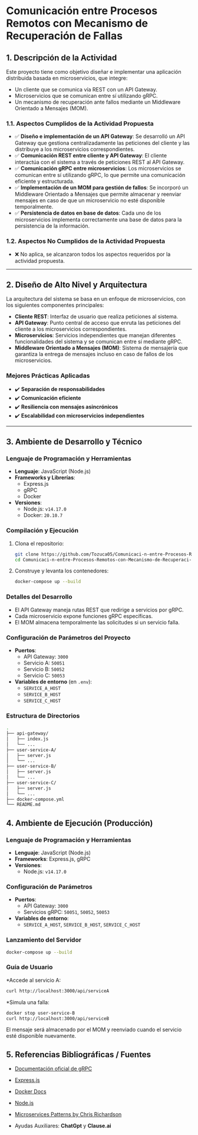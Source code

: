 # Comunicación entre Procesos Remotos con Mecanismo de Recuperación de Fallas

## 1. Descripción de la Actividad

Este proyecto tiene como objetivo diseñar e implementar una aplicación distribuida basada en microservicios, que integre:

- Un cliente que se comunica vía REST con un API Gateway.
- Microservicios que se comunican entre sí utilizando gRPC.
- Un mecanismo de recuperación ante fallos mediante un Middleware Orientado a Mensajes (MOM).

### 1.1. Aspectos Cumplidos de la Actividad Propuesta

- ✅ **Diseño e implementación de un API Gateway**: Se desarrolló un API Gateway que gestiona centralizadamente las peticiones del cliente y las distribuye a los microservicios correspondientes.
- ✅ **Comunicación REST entre cliente y API Gateway**: El cliente interactúa con el sistema a través de peticiones REST al API Gateway.
- ✅ **Comunicación gRPC entre microservicios**: Los microservicios se comunican entre sí utilizando gRPC, lo que permite una comunicación eficiente y estructurada.
- ✅ **Implementación de un MOM para gestión de fallos**: Se incorporó un Middleware Orientado a Mensajes que permite almacenar y reenviar mensajes en caso de que un microservicio no esté disponible temporalmente.
- ✅ **Persistencia de datos en base de datos**: Cada uno de los microservicios implementa correctamente una base de datos para la persistencia de la información.

### 1.2. Aspectos No Cumplidos de la Actividad Propuesta

- ❌ No aplica, se alcanzaron todos los aspectos requeridos por la actividad propuesta.
---

## 2. Diseño de Alto Nivel y Arquitectura

La arquitectura del sistema se basa en un enfoque de microservicios, con los siguientes componentes principales:

- **Cliente REST**: Interfaz de usuario que realiza peticiones al sistema.
- **API Gateway**: Punto central de acceso que enruta las peticiones del cliente a los microservicios correspondientes.
- **Microservicios**: Servicios independientes que manejan diferentes funcionalidades del sistema y se comunican entre sí mediante gRPC.
- **Middleware Orientado a Mensajes (MOM)**: Sistema de mensajería que garantiza la entrega de mensajes incluso en caso de fallos de los microservicios.

### Mejores Prácticas Aplicadas

- ✔️ **Separación de responsabilidades**
- ✔️ **Comunicación eficiente**
- ✔️ **Resiliencia con mensajes asincrónicos**
- ✔️ **Escalabilidad con microservicios independientes**

---

## 3. Ambiente de Desarrollo y Técnico

### Lenguaje de Programación y Herramientas

- **Lenguaje**: JavaScript (Node.js)
- **Frameworks y Librerías**:
  - Express.js
  - gRPC
  - Docker
- **Versiones**:
  - Node.js: `v14.17.0`
  - Docker: `20.10.7`

### Compilación y Ejecución

1. Clona el repositorio:

    ```bash
    git clone https://github.com/Tozuca05/Comunicaci-n-entre-Procesos-Remotos-con-Mecanismo-de-Recuperaci-n-de-Fallas.git
    cd Comunicaci-n-entre-Procesos-Remotos-con-Mecanismo-de-Recuperaci-n-de-Fallas
    ```

2. Construye y levanta los contenedores:

    ```bash
    docker-compose up --build
    ```

### Detalles del Desarrollo

- El API Gateway maneja rutas REST que redirige a servicios por gRPC.
- Cada microservicio expone funciones gRPC específicas.
- El MOM almacena temporalmente las solicitudes si un servicio falla.

### Configuración de Parámetros del Proyecto

- **Puertos**:
  - API Gateway: `3000`
  - Servicio A: `50051`
  - Servicio B: `50052`
  - Servicio C: `50053`
- **Variables de entorno** (en `.env`):
  - `SERVICE_A_HOST`
  - `SERVICE_B_HOST`
  - `SERVICE_C_HOST`

### Estructura de Directorios

```bash
.
├── api-gateway/
│   ├── index.js
│   └── ...
├── user-service-A/
│   ├── server.js
│   └── ...
├── user-service-B/
│   ├── server.js
│   └── ...
├── user-service-C/
│   ├── server.js
│   └── ...
├── docker-compose.yml
└── README.md
```

## 4. Ambiente de Ejecución (Producción)

### Lenguaje de Programación y Herramientas

- **Lenguaje**: JavaScript (Node.js)
- **Frameworks**: Express.js, gRPC
- **Versiones**:
  - Node.js: `v14.17.0`

### Configuración de Parámetros

- **Puertos**:
  - API Gateway: `3000`
  - Servicios gRPC: `50051`, `50052`, `50053`
- **Variables de entorno**:
  - `SERVICE_A_HOST`, `SERVICE_B_HOST`, `SERVICE_C_HOST`

### Lanzamiento del Servidor

```bash
docker-compose up --build
```

### Guía de Usuario

*Accede al servicio A:

```bash
curl http://localhost:3000/api/serviceA
```

*Simula una falla:
```bash
docker stop user-service-B
curl http://localhost:3000/api/serviceB
```

El mensaje será almacenado por el MOM y reenviado cuando el servicio esté disponible nuevamente.

## 5. Referencias Bibliográficas / Fuentes

* [Documentación oficial de gRPC](https://grpc.io/docs/)

* [Express.js](https://expressjs.com/)

* [Docker Docs](https://docs.docker.com/)

* [Node.js](https://nodejs.org/)

* [Microservices Patterns by Chris Richardson](https://microservices.io/)

* Ayudas Auxiliares: **ChatGpt** y **Clause.ai**

